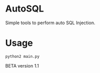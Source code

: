 # AutoSQL
Simple tools to perform auto SQL Injection.
# Usage
```
python2 main.py
```
BETA version 1.1
